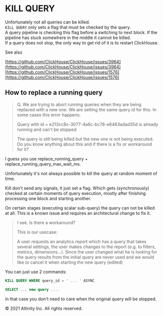 # KILL QUERY

Unfortunately not all queries can be killed.  
`KILL QUERY` only sets a flag that must be checked by the query.  
A query pipeline is checking this flag before a switching to next block. If the pipeline has stuck somewhere in the middle it cannot be killed.  
If a query does not stop, the only way to get rid of it is to restart ClickHouse.  
  
See also

[https://github.com/ClickHouse/ClickHouse/issues/3964](https://github.com/ClickHouse/ClickHouse/issues/3964)  
[https://github.com/ClickHouse/ClickHouse/issues/1576](https://github.com/ClickHouse/ClickHouse/issues/1576)

## How to replace a running query <a id="KILLQUERY-Howtoreplacearunningquery"></a>

> Q. We are trying to abort running queries when they are being replaced with a new one. We are setting the same query id for this. In some cases this error happens:
>
> Query with id = e213cc8c-3077-4a6c-bc78-e8463adad35d is already running and can't be stopped
>
> The query is still being killed but the new one is not being executed. Do you know anything about this and if there is a fix or workaround for it?

I guess you use replace\_running\_query + replace\_running\_query\_max\_wait\_ms.

Unfortunately it's not always possible to kill the query at random moment of time.

Kill don't send any signals, it just set a flag. Which gets \(synchronously\) checked at certain moments of query execution, mostly after finishing processing one block and starting another.

On certain stages \(executing scalar sub-query\) the query can not be killed at all. This is a known issue and requires an architectural change to fix it.

> I see. Is there a workaround?
>
> This is our usecase:
>
> A user requests an analytics report which has a query that takes several settings, the user makes changes to the report \(e.g. to filters, metrics, dimensions...\). Since the user changed what he is looking for the query results from the initial query are never used and we would like to cancel it when starting the new query \(edited\)

You can just use 2 commands:

```sql
KILL QUERY WHERE query_id = ' ... ' ASYNC

SELECT ... new query .... 
```

in that case you don't need to care when the original query will be stopped.

© 2021 Altinity Inc. All rights reserved.


